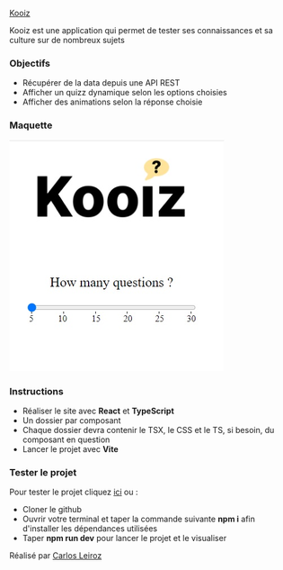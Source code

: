 [Kooiz](https://kooizz.netlify.app/)

Kooiz est une application qui permet de tester ses connaissances et sa culture sur de nombreux sujets

### Objectifs

- Récupérer de la data depuis une API REST
- Afficher un quizz dynamique selon les options choisies
- Afficher des animations selon la réponse choisie

### Maquette

![Maquette du site](./maquette/Sans%20titre.jpg "Maquette Kooiz")

### Instructions

- Réaliser le site avec **React** et **TypeScript**
- Un dossier par composant
- Chaque dossier devra contenir le TSX, le CSS et le TS, si besoin, du composant en question
- Lancer le projet avec **Vite**

### Tester le projet

Pour tester le projet cliquez [ici](https://kooizz.netlify.app/) ou :

- Cloner le github
- Ouvrir votre terminal et taper la commande suivante **npm i** afin d'installer les dépendances utilisées
- Taper **npm run dev** pour lancer le projet et le visualiser


Réalisé par [Carlos Leiroz](https://www.linkedin.com/in/carlos-leiroz/)
